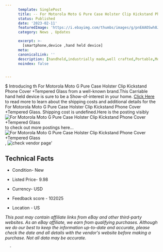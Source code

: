 ```yaml
---
      template: SinglePost
      title: -- For Motorola Moto G Pure Case Holster Clip Kickstand Phone Cover +Tempered Glass
      status: Published
      date: '2023-02-11'
      featuredImage: 'https://i.ebayimg.com/thumbs/images/g/pnEAAOSwh8Jhqui0/s-l225.jpg'
      category: News , Updates

      excerpt: >-
        [smartphone,device ,hand held device]
      meta:
      canonicalLink: ''
      description: [handheld,industrially made,well crafted,Portable,Mobile,Compact,Convenient,Lightweight,Maneuverable,Man-portable,Miniature,Carriable,Hand-held,Light,Holdable,Transportable,Mobile device,Pocket-sized,On-the-go,Wireless,Cordless,Compact size,Convenient size, smartphone,device ,hand held device]
      noindex: false
      

---
```

$
      Introducing th For Motorola Moto G Pure Case Holster Clip Kickstand Phone Cover +Tempered Glass from a well-known brand.This Carriable hand held device is sure to be a Show-of-interest in your home. [Click Here](https://www.ebay.com/itm/144317568170?hash=item2199ff54aa%3Ag%3ApnEAAOSwh8Jhqui0&amdata=enc%3AAQAHAAAA4NyRh6BaB30TcvlbDAIENGveBDRL%2FR%2FYe0Gvbj8ZrdMCIeqQ95FDKWd1f8I67XSLvjDWJeN7FDuazj3xNXdwn6hxf1XLBb%2BuMgyjxWyJfj8nl7FIXYo982%2Bfq0VbUVIVw5%2BTOZE%2BcAYm4nwBgdQ7MMJGjUt1%2BgBeLFwh%2BWatzoYZJahjezqQZ0nIhxqlxNhlqUyUPvNDca5BKWIYgALSvgFO5kGyNQkDd80yIoZKMm3O5X1iXeTmQA%2BX42vf1ye%2BnFg9fk48Ro66va8dFkImpMrzNafdqK4lJySeQOfB%2F5C%2F&mkevt=1&mkcid=1&mkrid=711-53200-19255-0&campid=%253CePNCampaignId%253E&customid=%253CreferenceId%253E&toolid=10049) to read more to learn about the shipping costs and additional details for the For Motorola Moto G Pure Case Holster Clip Kickstand Phone Cover +Tempered Glass. Shipping cost is undefined.Here is the posting visibly ![For Motorola Moto G Pure Case Holster Clip Kickstand Phone Cover +Tempered Glass](https://i.ebayimg.com/thumbs/images/g/pnEAAOSwh8Jhqui0/s-l225.jpg) to check out more postings here... ![For Motorola Moto G Pure Case Holster Clip Kickstand Phone Cover +Tempered Glass](https://i.ebayimg.com/images/g/pnEAAOSwh8Jhqui0/s-l1600.jpg), ![check vendor page](https://origin-galleryplus.ebayimg.com/ws/web/144317568170_2_0_1/225x225.jpg,https://origin-galleryplus.ebayimg.com/ws/web/144317568170_3_0_1/225x225.jpg,https://origin-galleryplus.ebayimg.com/ws/web/144317568170_4_0_1/225x225.jpg,https://origin-galleryplus.ebayimg.com/ws/web/144317568170_5_0_1/225x225.jpg,https://origin-galleryplus.ebayimg.com/ws/web/144317568170_6_0_1/225x225.jpg,https://origin-galleryplus.ebayimg.com/ws/web/144317568170_7_0_1/225x225.jpg)'

      

 ## Technical Facts 



     
      

 - Condition- New 


      

 - Listed Price- 9.98 


      

 - Currency- USD 


      

 - Feedback score - 102025 


      

 - Location - US 


      
      

 *_This post may contain affiliate links from eBay and other third-party websites. As an eBay affiliate, we earn from qualifying purchases. Although we do our best to keep the information up-to-date and accurate, please check the date and all details with the vendor's website before making a purchase. Not all data may be accurate._*




      -
